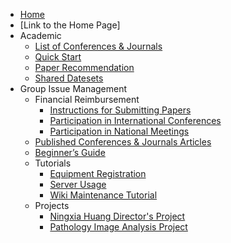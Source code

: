 * [Home](/)
* [Link to the Home Page]
* Academic
  * [List of Conferences & Journals](start/list_of_conf_jnl.md)
  * [Quick Start](start/quick_start.md)
  * [Paper Recommendation](start/paper_rec.md)
  * [Shared Datesets](start/shared_datasets.md)
* Group Issue Management
  * Financial Reimbursement
    * [Instructions for Submitting Papers](Instructions_for_Submitting_Papers.md)
    * [Participation in International Conferences](Participation_in_International_Conferences.md)
    * [Participation in National Meetings](Participation_in_National_Meetings.md)
  * [Published Conferences & Journals Articles](Published_Conferences_Journals_Articles.md)
  * [Beginner’s Guide](Beginner_Guide.md)
  * Tutorials
    * [Equipment Registration](Equipment_Registration.md)
    * [Server Usage](Server_Usage.md)
    * [Wiki Maintenance Tutorial](Wiki_Maintenance_Tutorial.md)
  * Projects
    * [Ningxia Huang Director's Project](Ningxia_Huang_Director_Project.md)
    * [Pathology Image Analysis Project](Pathology_Image_Analysis_Project.md)
